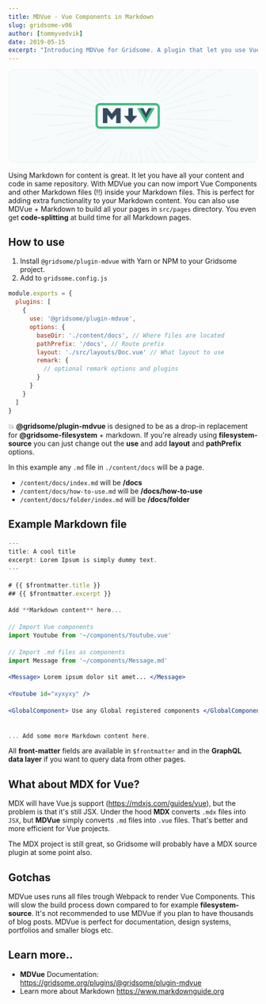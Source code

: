 ```yaml
---
title: MDVue - Vue Components in Markdown
slug: gridsome-v06
author: [tommyvedvik]
date: 2019-05-15
excerpt: "Introducing MDVue for Gridsome. A plugin that let you use Vue Components inside Markdown posts, and build pages with Markdown. Perfect for building Documentation, Design Systems, Portfolios, Blogs etc."
---
```


![MDVue](./mdvue.png)

Using Markdown for content is great. It let you have all your content and code in same repository. With MDVue you can now import Vue Components and other Markdown files (!!) inside your Markdown files. This is perfect for adding extra functionality to your Markdown content. You can also use MDVue + Markdown to build all your pages in `src/pages` directory. You even get **code-splitting** at build time for all Markdown pages.


## How to use

1. Install `@gridsome/plugin-mdvue` with Yarn or NPM to your Gridsome project.
2. Add to `gridsome.config.js`

```js
module.exports = {
  plugins: [
    {
      use: '@gridsome/plugin-mdvue',
      options: {
        baseDir: './content/docs', // Where files are located
        pathPrefix: '/docs', // Route prefix
        layout: './src/layouts/Doc.vue' // What layout to use
        remark: {
          // optional remark options and plugins
        }
      }
    }
  ]
}
```

💥 **@gridsome/plugin-mdvue** is designed to be as a drop-in replacement for **@gridsome-filesystem** + markdown. If you're already using **filesystem-source** you can just change out the **use** and add **layout** and **pathPrefix** options.

In this example any `.md` file in `./content/docs` will be a page.

- `/content/docs/index.md` will be  **/docs**
- `/content/docs/how-to-use.md` will be **/docs/how-to-use**
- `/content/docs/folder/index.md` will be **/docs/folder**


## Example Markdown file

 ```jsx
---
title: A cool title
excerpt: Lorem Ipsum is simply dummy text.
---

# {{ $frontmatter.title }}
## {{ $frontmatter.excerpt }}

Add **Markdown content** here...

// Import Vue components
import Youtube from '~/components/Youtube.vue'

// Import .md files as components
import Message from '~/components/Message.md'

<Message> Lorem ipsum dolor sit amet... </Message>

<Youtube id="xyxyxy" />

<GlobalComponent> Use any Global registered components </GlobalComponent>


... Add some more Markdown content here.

```
All **front-matter** fields are available in `$frontmatter` and in the **GraphQL data layer** if you want to query data from other pages.


## What about MDX for Vue?
MDX will have Vue.js support (https://mdxjs.com/guides/vue), but the problem is that it's still JSX. Under the hood **MDX** converts `.mdx` files into `JSX`, but **MDVue**  simply converts `.md` files into `.vue` files. That's better and more efficient for Vue projects. 

The MDX project is still great, so Gridsome will probably have a MDX source plugin at some point also.


## Gotchas
MDVue uses runs all files trough Webpack to render Vue Components. This will slow the build process down compared to for example **filesystem-source**. It's not recommended to use MDVue if you plan to have thousands of blog posts.  MDVue is perfect for documentation, design systems, portfolios and smaller blogs etc.


## Learn more..
- **MDVue** Documentation: https://gridsome.org/plugins/@gridsome/plugin-mdvue
- Learn more about Markdown https://www.markdownguide.org